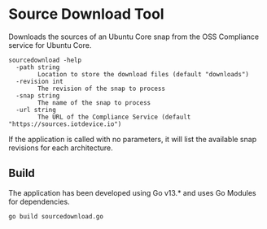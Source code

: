 # Source Download Tool

Downloads the sources of an Ubuntu Core snap from the OSS Compliance service
for Ubuntu Core.

```
sourcedownload -help
  -path string
        Location to store the download files (default "downloads")
  -revision int
        The revision of the snap to process
  -snap string
        The name of the snap to process
  -url string
        The URL of the Compliance Service (default "https://sources.iotdevice.io")
```
If the application is called with no parameters, it will list the available
snap revisions for each architecture.


## Build
The application has been developed using Go v13.* and uses Go Modules for dependencies.
```
go build sourcedownload.go
```
